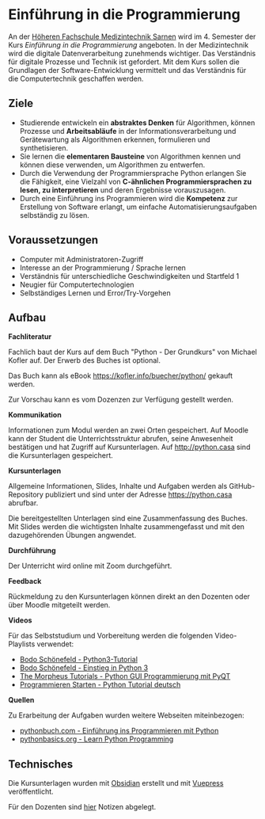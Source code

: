 # Einführung in die Programmierung

An der [Höheren Fachschule Medizintechnik Sarnen](https://www.medizintechnik-hf.ch/) wird im 4. Semester der Kurs *Einführung in die Programmierung* angeboten. In der Medizintechnik wird die digitale Datenverarbeitung zunehmends wichtiger. Das Verständnis für digitale Prozesse und Technik ist gefordert. Mit dem Kurs sollen die Grundlagen der Software-Entwicklung vermittelt und das Verständnis für die Computertechnik geschaffen werden.

## Ziele

* Studierende entwickeln ein **abstraktes Denken** für Algorithmen, können Prozesse und **Arbeitsabläufe** in der Informationsverarbeitung und Gerätewartung als Algorithmen erkennen, formulieren und synthetisieren.  
* Sie lernen die **elementaren Bausteine** von Algorithmen kennen und können diese verwenden, um Algorithmen zu entwerfen.  
* Durch die Verwendung der Programmiersprache Python erlangen Sie die Fähigkeit, eine Vielzahl von **C-ähnlichen Programmiersprachen zu lesen, zu interpretieren** und deren Ergebnisse vorauszusagen.  
* Durch eine Einführung ins Programmieren wird die **Kompetenz** zur Erstellung von Software erlangt, um einfache Automatisierungsaufgaben selbständig zu lösen.

## Voraussetzungen

* Computer mit Administratoren-Zugriff
* Interesse an der Programmierung / Sprache lernen
* Verständnis für unterschiedliche Geschwindigkeiten und Startfeld 1
* Neugier für Computertechnologien
* Selbständiges Lernen und Error/Try-Vorgehen

## Aufbau

**Fachliteratur**

Fachlich baut der Kurs auf dem Buch "Python - Der Grundkurs" von Michael Kofler auf.  Der Erwerb des Buches ist optional.

Das Buch kann als eBook <https://kofler.info/buecher/python/> gekauft werden.

Zur Vorschau kann es  vom Dozenzen zur Verfügung gestellt werden.

**Kommunikation**

Informationen zum Modul werden an zwei Orten gespeichert. Auf Moodle kann der Student die Unterrichtsstruktur abrufen, seine Anwesenheit bestätigen und hat Zugriff auf Kursunterlagen. Auf <http://python.casa> sind die Kursunterlagen gespeichert.

**Kursunterlagen**

Allgemeine Informationen, Slides, Inhalte und Aufgaben werden als GitHub-Repository publiziert und sind unter der Adresse <https://python.casa> abrufbar.

Die bereitgestellten Unterlagen sind eine Zusammenfassung des Buches. Mit Slides werden die wichtigsten Inhalte zusammengefasst und mit den dazugehörenden Übungen angwendet.

**Durchführung**

Der Unterricht wird online mit Zoom durchgeführt.

**Feedback**

Rückmeldung zu den Kursunterlagen können direkt an den Dozenten oder über Moodle mitgeteilt werden.

**Videos**

Für das Selbststudium und Vorbereitung werden die folgenden Video-Playlists verwendet:
* [Bodo Schönefeld - Python3-Tutorial](https://www.youtube.com/watch?v=hr1P_F7Vp9Y&list=PLuPM-9zavO4dtmqwrYdckFtfNFNXLCl5u)
* [Bodo Schönefeld - Einstieg in Python 3](https://www.youtube.com/watch?v=f5__UDmTk8c&list=PLuPM-9zavO4fUjO-5gMS6CHHVCWsKGE51&index=1)
* [The Morpheus Tutorials - Python GUI Programmierung mit PyQT](https://www.youtube.com/watch?v=FiaPzdWKhJU&list=PLNmsVeXQZj7ruNQIfS8NRpjzZIRq0A8QP)
* [Programmieren Starten - Python Tutorial deutsch](https://www.youtube.com/playlist?list=PL_pqkvxZ6ho3u8PJAsUU-rOAQ74D0TqZB)

**Quellen**

Zu Erarbeitung der Aufgaben wurden weitere Webseiten miteinbezogen:
* [pythonbuch.com - Einführung ins Programmieren mit Python](https://pythonbuch.com)
* [pythonbasics.org - Learn Python Programming](https://pythonbasics.org)

## Technisches

Die Kursunterlagen wurden mit [Obsidian](https://obsidian.md/) erstellt und mit [Vuepress](https://vuepress.vuejs.org/) veröffentlicht.

Für den Dozenten sind [hier](teacher.md) Notizen abgelegt.